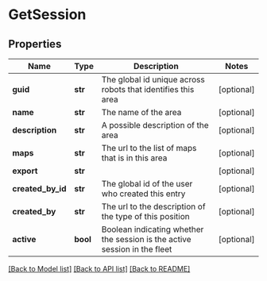 # GetSession

## Properties
Name | Type | Description | Notes
------------ | ------------- | ------------- | -------------
**guid** | **str** | The global id unique across robots that identifies this area | [optional] 
**name** | **str** | The name of the area | [optional] 
**description** | **str** | A possible description of the area | [optional] 
**maps** | **str** | The url to the list of maps that is in this area | [optional] 
**export** | **str** |  | [optional] 
**created_by_id** | **str** | The global id of the user who created this entry | [optional] 
**created_by** | **str** | The url to the description of the type of this position | [optional] 
**active** | **bool** | Boolean indicating whether the session is the active session in the fleet | [optional] 

[[Back to Model list]](../README.md#documentation-for-models) [[Back to API list]](../README.md#documentation-for-api-endpoints) [[Back to README]](../README.md)


